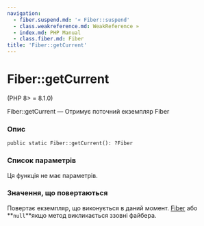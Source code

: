 ```yaml
---
navigation:
  - fiber.suspend.md: '« Fiber::suspend'
  - class.weakreference.md: WeakReference »
  - index.md: PHP Manual
  - class.fiber.md: Fiber
title: 'Fiber::getCurrent'
---
```

# Fiber::getCurrent

(PHP 8> = 8.1.0)

Fiber::getCurrent — Отримує поточний екземпляр Fiber

### Опис

```methodsynopsis
public static Fiber::getCurrent(): ?Fiber
```

### Список параметрів

Ця функція не має параметрів.

### Значення, що повертаються

Повертає екземпляр, що виконується в даний момент. [Fiber](class.fiber.md) або \*\*`null`\*\*якщо метод викликається ззовні файбера.
